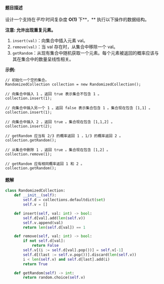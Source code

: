 #### 题目描述

设计一个支持在*平均* 时间复杂度 **O(1)** 下**，** 执行以下操作的数据结构。

**注意: 允许出现重复元素。**

1. `insert(val)`：向集合中插入元素 val。
2. `remove(val)`：当 val 存在时，从集合中移除一个 val。
3. `getRandom`：从现有集合中随机获取一个元素。每个元素被返回的概率应该与其在集合中的数量呈线性相关。

**示例:**

```
// 初始化一个空的集合。
RandomizedCollection collection = new RandomizedCollection();

// 向集合中插入 1 。返回 true 表示集合不包含 1 。
collection.insert(1);

// 向集合中插入另一个 1 。返回 false 表示集合包含 1 。集合现在包含 [1,1] 。
collection.insert(1);

// 向集合中插入 2 ，返回 true 。集合现在包含 [1,1,2] 。
collection.insert(2);

// getRandom 应当有 2/3 的概率返回 1 ，1/3 的概率返回 2 。
collection.getRandom();

// 从集合中删除 1 ，返回 true 。集合现在包含 [1,2] 。
collection.remove(1);

// getRandom 应有相同概率返回 1 和 2 。
collection.getRandom();
```



#### 题解

```python
class RandomizedCollection:
    def __init__(self):
        self.d = collections.defaultdict(set)
        self.v = []

    def insert(self, val: int) -> bool:
        self.d[val].add(len(self.v))
        self.v.append(val)
        return len(self.d[val]) == 1

    def remove(self, val: int) -> bool:
        if not self.d[val]:
            return False
        self.v[(i := self.d[val].pop())] = self.v[-1]
        self.d[(last := self.v.pop())].discard(len(self.v))
        i < len(self.v) and self.d[last].add(i)
        return True

    def getRandom(self) -> int:
        return random.choice(self.v)
```

